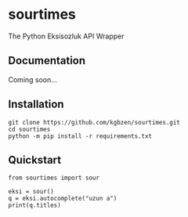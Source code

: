 # sourtimes
The Python Eksisozluk API Wrapper

## Documentation
Coming soon...

## Installation
```
git clone https://github.com/kgbzen/sourtimes.git
cd sourtimes
python -m pip install -r requirements.txt
```

## Quickstart
```
from sourtimes import sour

eksi = sour()
q = eksi.autocomplete("uzun a")
print(q.titles)
```